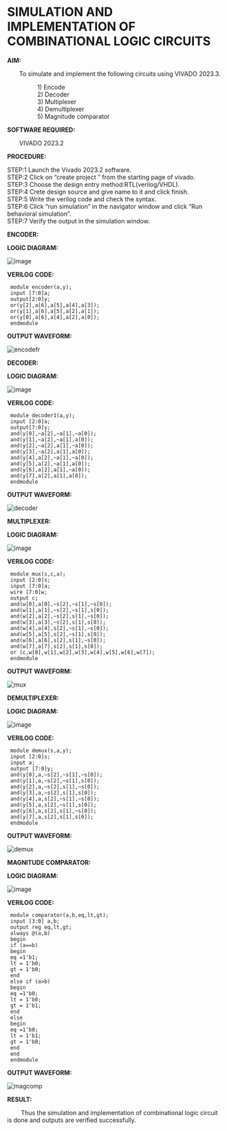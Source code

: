 # SIMULATION AND IMPLEMENTATION OF COMBINATIONAL LOGIC CIRCUITS

**AIM:**<br>

&emsp;&emsp;To simulate and implement the following circuits using VIVADO 2023.3.<br>

&emsp;&emsp;&emsp;&emsp;&emsp;1) Encode<br>
&emsp;&emsp;&emsp;&emsp;&emsp;2) Decoder<br>
&emsp;&emsp;&emsp;&emsp;&emsp;3) Multiplexer<br>
&emsp;&emsp;&emsp;&emsp;&emsp;4) Demultiplexer<br>
&emsp;&emsp;&emsp;&emsp;&emsp;5) Magnitude comparator<br>

**SOFTWARE REQUIRED:**<br>

&emsp;&emsp;VIVADO 2023.2<br>

**PROCEDURE:**<br>

 STEP:1 Launch the Vivado 2023.2 software.<br>
 STEP:2 Click on “create project ” from the starting page of vivado.<br>
 STEP:3 Choose the design entry method:RTL(verilog/VHDL).<br>
 STEP:4 Crete design source and give name to it and click finish.<br>
 STEP:5 Write the verilog code and check the syntax.<br>
 STEP:6 Click “run simulation” in the navigator window and click “Run behavioral simulation”.<br>
 STEP:7 Verify the output in the simulation window.<br>
 
**ENCODER:**

**LOGIC DIAGRAM:**

![image](https://github.com/navaneethans/VLSI-LAB-EXP-2/assets/6987778/3cd1f95e-7531-4cad-9154-fdd397ac439e)

**VERILOG CODE:**

```
 module encoder(a,y);
 input [7:0]a;
 output[2:0]y;
 or(y[2],a[6],a[5],a[4],a[3]);
 or(y[1],a[6],a[5],a[2],a[1]);
 or(y[0],a[6],a[4],a[2],a[0]);
 endmodule
```

**OUTPUT WAVEFORM:**

![encodefr](https://github.com/TharunPR/VLSI-LAB-EXP-2/assets/117915125/180bb043-6994-4bdf-9b37-3e081d493e5b)

**DECODER:**

**LOGIC DIAGRAM:**

![image](https://github.com/navaneethans/VLSI-LAB-EXP-2/assets/6987778/45a5e6cf-bbe0-4fd5-ac84-e5ad4477483b)

**VERILOG CODE:**

```
 module decoder1(a,y);
 input [2:0]a;
 output[7:0]y;
 and(y[0],~a[2],~a[1],~a[0]);
 and(y[1],~a[2],~a[1],a[0]);
 and(y[2],~a[2],a[1],~a[0]);
 and(y[3],~a[2],a[1],a[0]);
 and(y[4],a[2],~a[1],~a[0]);
 and(y[5],a[2],~a[1],a[0]);
 and(y[6],a[2],a[1],~a[0]);
 and(y[7],a[2],a[1],a[0]);
 endmodule
```

**OUTPUT WAVEFORM:**

![decoder](https://github.com/TharunPR/VLSI-LAB-EXP-2/assets/117915125/e129c495-447e-4265-adb7-25db522bacc3)

**MULTIPLEXER:**

**LOGIC DIAGRAM:**

![image](https://github.com/navaneethans/VLSI-LAB-EXP-2/assets/6987778/427f75b2-8e67-44b9-ac45-a66651787436)

**VERILOG CODE:**

```
 module mux(s,c,a);
 input [2:0]s;
 input [7:0]a;
 wire [7:0]w;
 output c;
 and(w[0],a[0],~s[2],~s[1],~s[0]);
 and(w[1],a[1],~s[2],~s[1],s[0]);
 and(w[2],a[2],~s[2],s[1],~s[0]);
 and(w[3],a[3],~s[2],s[1],s[0]);
 and(w[4],a[4],s[2],~s[1],~s[0]);
 and(w[5],a[5],s[2],~s[1],s[0]);
 and(w[6],a[6],s[2],s[1],~s[0]);
 and(w[7],a[7],s[2],s[1],s[0]);
 or (c,w[0],w[1],w[2],w[3],w[4],w[5],w[6],w[7]);
 endmodule
```

**OUTPUT WAVEFORM:**

![mux](https://github.com/TharunPR/VLSI-LAB-EXP-2/assets/117915125/6ceb4fb6-16f4-4b7d-98c7-361a8c450eec)

**DEMULTIPLEXER:**

**LOGIC DIAGRAM:**

![image](https://github.com/navaneethans/VLSI-LAB-EXP-2/assets/6987778/1c45a7fc-08ac-4f76-87f2-c084e7150557)

**VERILOG CODE:**

```
 module demux(s,a,y);
 input [2:0]s;
 input a;
 output [7:0]y;
 and(y[0],a,~s[2],~s[1],~s[0]);
 and(y[1],a,~s[2],~s[1],s[0]);
 and(y[2],a,~s[2],s[1],~s[0]);
 and(y[3],a,~s[2],s[1],s[0]);
 and(y[4],a,s[2],~s[1],~s[0]);
 and(y[5],a,s[2],~s[1],s[0]);
 and(y[6],a,s[2],s[1],~s[0]);
 and(y[7],a,s[2],s[1],s[0]);
 endmodule
```

**OUTPUT WAVEFORM:**

![demux](https://github.com/TharunPR/VLSI-LAB-EXP-2/assets/117915125/8271fcff-0be8-4bff-9054-59870bc9fa16)

**MAGNITUDE COMPARATOR:**

**LOGIC DIAGRAM:**

![image](https://github.com/navaneethans/VLSI-LAB-EXP-2/assets/6987778/b2fe7a05-6bf7-4dcb-8f5d-28abbf7ea8c2)

**VERILOG CODE:**

```
 module comparator(a,b,eq,lt,gt);
 input [3:0] a,b;
 output reg eq,lt,gt;
 always @(a,b)
 begin
 if (a==b)
 begin
 eq =1'b1;
 lt = 1'b0;
 gt = 1'b0;
 end
 else if (a>b)
 begin
 eq =1'b0;
 lt = 1'b0;
 gt = 1'b1;
 end
 else
 begin
 eq =1'b0;
 lt = 1'b1;
 gt = 1'b0;
 end
 end
 endmodule
```

**OUTPUT WAVEFORM:**

![magcomp](https://github.com/TharunPR/VLSI-LAB-EXP-2/assets/117915125/6956a78e-80f6-450d-aeee-bebf0601073c)

**RESULT:**<br>

&emsp;&emsp; Thus the simulation and implementation of combinational logic circuit is done and outputs are verified successfully.

